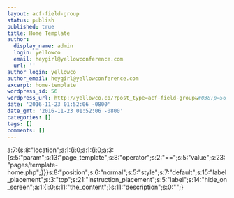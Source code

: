 ```yaml
---
layout: acf-field-group
status: publish
published: true
title: Home Template
author:
  display_name: admin
  login: yellowco
  email: heygirl@yellowconference.com
  url: ''
author_login: yellowco
author_email: heygirl@yellowconference.com
excerpt: home-template
wordpress_id: 56
wordpress_url: http://yellowco.co/?post_type=acf-field-group&#038;p=56
date: '2016-11-23 01:52:06 -0800'
date_gmt: '2016-11-23 01:52:06 -0800'
categories: []
tags: []
comments: []
---
```

<p>a:7:{s:8:"location";a:1:{i:0;a:1:{i:0;a:3:{s:5:"param";s:13:"page_template";s:8:"operator";s:2:"==";s:5:"value";s:23:"pages/template-home.php";}}}s:8:"position";s:6:"normal";s:5:"style";s:7:"default";s:15:"label_placement";s:3:"top";s:21:"instruction_placement";s:5:"label";s:14:"hide_on_screen";a:1:{i:0;s:11:"the_content";}s:11:"description";s:0:"";}</p>
